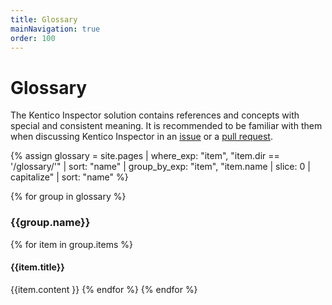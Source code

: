```yaml
---
title: Glossary
mainNavigation: true
order: 100
---
```


# Glossary

The Kentico Inspector solution contains references and concepts with special and consistent meaning. It is recommended to be familiar with them when discussing Kentico Inspector in an [issue](https://github.com/Kentico/KInspector/issues/new) or a [pull request](https://help.github.com/articles/using-pull-requests/).

{% assign glossary = site.pages | where_exp: "item", "item.dir == '/glossary/'" | sort: "name" | group_by_exp: "item", "item.name | slice: 0 | capitalize"  | sort: "name" %}

{% for group in glossary %}

### {{group.name}}

{% for item in group.items %}

#### {{item.title}}

{{item.content }}
{% endfor %}
{% endfor %}
